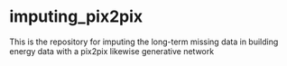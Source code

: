 # imputing_pix2pix
This is the repository for imputing the long-term missing data in building energy data with a pix2pix likewise generative network
